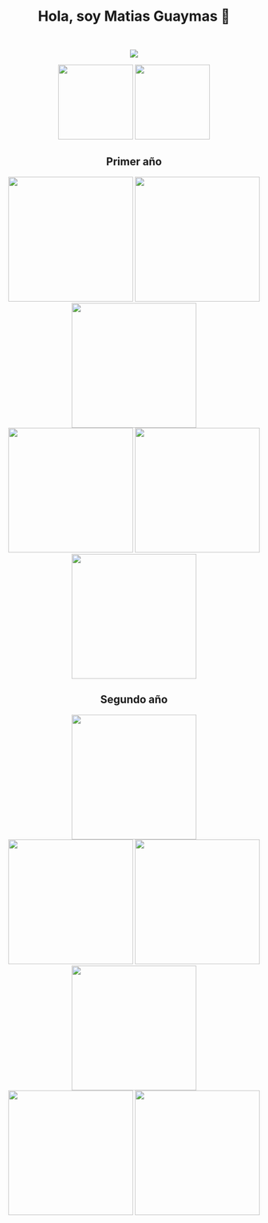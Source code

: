 <h1 align="center">Hola, soy Matias Guaymas 👋</h1>

<br>

<p align="center">
  <img align="center" src="https://www.google.com/search?q=sukuna+gif+&sca_esv=e7ba6dc809002f5c&udm=2&biw=1920&bih=919&sxsrf=ADLYWIJ0zw-m2su3UQsf9lhizDuJHKhNug%3A1726406354128&ei=0t7mZv-8B7zO1sQPxdiemAI&ved=0ahUKEwj_7ebrhMWIAxU8p5UCHUWsByMQ4dUDCBA&uact=5&oq=sukuna+gif+&gs_lp=Egxnd3Mtd2l6LXNlcnAiC3N1a3VuYSBnaWYgMgUQABiABDIFEAAYgAQyBRAAGIAEMgUQABiABDIFEAAYgAQyBRAAGIAEMgUQABiABDIFEAAYgAQyBBAAGB4yBBAAGB5ImgtQ_AFY8gVwAXgAkAEAmAFFoAG7AqoBATW4AQPIAQD4AQGYAgagAs8CwgIKEAAYgAQYQxiKBcICBhAAGAcYHsICBBAjGCfCAgQQABgDwgILEAAYgAQYsQMYgwGYAwCIBgGSBwE2oAfjGQ&sclient=gws-wiz-serp#vhid=yzOjQzzUPjVrkM&vssid=mosaic"/>
</p>

<div align="center">
  <img src="https://github-readme-stats.vercel.app/api?username=MatiasGuaymas&show_icons=true&theme=midnight-purple&border_color=474554" height="150" />
  <img src="https://github-readme-stats.vercel.app/api/top-langs/?username=MatiasGuaymas&layout=compact&theme=midnight-purple&border_color=474554" height="150"/>
</div>

  
<h2 align="center">Primer año</h2>
<div align="center">
    <a href="https://github.com/MatiasGuaymas/1er-Semestre"><img width="250" src="https://denvercoder1-github-readme-stats.vercel.app/api/pin/?username=MatiasGuaymas&repo=1er-Semestre&theme=midnight-purple&border_color=474554&icon_color=F8D866&show_icons=false"></a>
    <a href="https://github.com/MatiasGuaymas/CADP-Practicas"><img width="250" src="https://denvercoder1-github-readme-stats.vercel.app/api/pin/?username=MatiasGuaymas&repo=CADP-Practicas&theme=midnight-purple&icon_color=F8D866&show_icons=false&border_color=474554"></a>
    <a href="https://github.com/MatiasGuaymas/OC-Practicas"><img width="250" src="https://denvercoder1-github-readme-stats.vercel.app/api/pin/?username=MatiasGuaymas&repo=OC-Practicas&theme=midnight-purple&icon_color=F8D866&show_icons=false&border_color=474554"></a>
<br>
    <a href="https://github.com/MatiasGuaymas/2do-Semestre"><img width="250" src="https://denvercoder1-github-readme-stats.vercel.app/api/pin/?username=MatiasGuaymas&repo=2do-Semestre&theme=midnight-purple&icon_color=F8D866&show_icons=false&border_color=474554"></a>
    <a href="https://github.com/MatiasGuaymas/Taller-Programacion"><img width="250" src="https://denvercoder1-github-readme-stats.vercel.app/api/pin/?username=MatiasGuaymas&repo=Taller-Programacion&theme=midnight-purple&icon_color=F8D866&show_icons=false&border_color=474554"></a>
    <a href="https://github.com/MatiasGuaymas/Arquitectura-Computadoras"><img width="250" src="https://denvercoder1-github-readme-stats.vercel.app/api/pin/?username=MatiasGuaymas&repo=Arquitectura-Computadoras&theme=midnight-purple&icon_color=F8D866&show_icons=false&border_color=474554"></a>
</div>


<h2 align="center">Segundo año</h2>
<div align="center">
    <a href="https://github.com/MatiasGuaymas/3er-Semestre"><img width="250" src="https://denvercoder1-github-readme-stats.vercel.app/api/pin/?username=MatiasGuaymas&repo=3er-Semestre&theme=midnight-purple&icon_color=F8D866&show_icons=false&border_color=474554"></a>
    <br>
    <a href="https://github.com/MatiasGuaymas/AYED"><img width="250" src="https://denvercoder1-github-readme-stats.vercel.app/api/pin/?username=MatiasGuaymas&repo=AYED&theme=midnight-purple&icon_color=F8D866&show_icons=false&border_color=474554"></a>
    <a href="https://github.com/MatiasGuaymas/FOD"><img width="250" src="https://denvercoder1-github-readme-stats.vercel.app/api/pin/?username=MatiasGuaymas&repo=FOD&theme=midnight-purple&icon_color=F8D866&show_icons=false&border_color=474554"></a>
    <a href="https://github.com/MatiasGuaymas/Seminario-JS"><img width="250" src="https://denvercoder1-github-readme-stats.vercel.app/api/pin/?username=MatiasGuaymas&repo=Seminario-JS&theme=midnight-purple&icon_color=F8D866&show_icons=false&border_color=474554"></a>
    <br>
    <a href="https://github.com/MatiasGuaymas/DBD"><img width="250" src="https://denvercoder1-github-readme-stats.vercel.app/api/pin/?username=MatiasGuaymas&repo=DBD&theme=midnight-purple&icon_color=F8D866&show_icons=false&border_color=474554"></a>
    <a href="https://github.com/MatiasGuaymas/OO1"><img width="250" src="https://denvercoder1-github-readme-stats.vercel.app/api/pin/?username=MatiasGuaymas&repo=OO1&theme=midnight-purple&icon_color=F8D866&show_icons=false&border_color=474554"></a>
<br>
</div>
